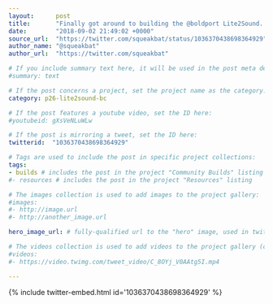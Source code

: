 ```yaml
---
layout:      post
title:       "Finally got around to building the @boldport Lite2Sound.  All in all a fairly neat job and you can hardly see the t…"
date:        "2018-09-02 21:49:02 +0000"
source_url:  "https://twitter.com/squeakbat/status/1036370438698364929"
author_name: "@squeakbat"
author_url:  "https://twitter.com/squeakbat"

# If you include summary text here, it will be used in the post meta description instead of an excerpt from the post body
#summary: text

# If the post concerns a project, set the project name as the category:
category: p26-lite2sound-bc

# If the post features a youtube video, set the ID here:
#youtubeid: gXsVeNLuWLw

# If the post is mirroring a tweet, set the ID here:
twitterid:  "1036370438698364929"

# Tags are used to include the post in specific project collections:
tags:
- builds # includes the post in the project "Community Builds" listing
#- resources # includes the post in the project "Resources" listing

# The images collection is used to add images to the project gallery:
#images:
#- http://image.url
#- http://another_image.url

hero_image_url: # fully-qualified url to the "hero" image, used in twitter cards for example

# The videos collection is used to add videos to the project gallery (currently only mp4):
#videos:
#- https://video.twimg.com/tweet_video/C_8OYj_V0AAtg5I.mp4

---
```


{% include twitter-embed.html id='1036370438698364929' %}


